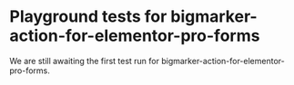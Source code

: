 # Playground tests for bigmarker-action-for-elementor-pro-forms
We are still awaiting the first test run for bigmarker-action-for-elementor-pro-forms.
